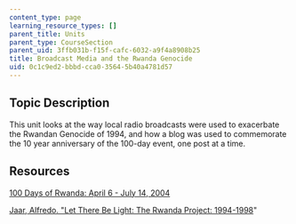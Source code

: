 ```yaml
---
content_type: page
learning_resource_types: []
parent_title: Units
parent_type: CourseSection
parent_uid: 3ffb031b-f15f-cafc-6032-a9f4a8908b25
title: Broadcast Media and the Rwanda Genocide
uid: 0c1c9ed2-bbbd-cca0-3564-5b40a4781d57
---
```


Topic Description
-----------------

This unit looks at the way local radio broadcasts were used to exacerbate the Rwandan Genocide of 1994, and how a blog was used to commemorate the 10 year anniversary of the 100-day event, one post at a time.

Resources
---------

[100 Days of Rwanda: April 6 - July 14, 2004](http://www.silent-edge.org/mt/rwanda/)

[Jaar, Alfredo. "Let There Be Light: The Rwanda Project: 1994-1998](http://imaginarymuseum.org/MHV/PZImhv/JaarRwandaProject.html)"